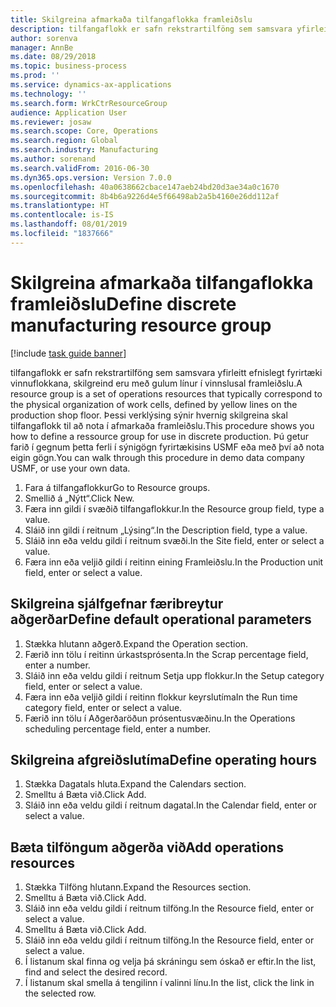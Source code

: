 ```yaml
---
title: Skilgreina afmarkaða tilfangaflokka framleiðslu
description: tilfangaflokk er safn rekstrartilföng sem samsvara yfirleitt efnislegt fyrirtæki vinnuflokkana, skilgreind eru með gulum línur í vinnslusal framleiðslu.
author: sorenva
manager: AnnBe
ms.date: 08/29/2018
ms.topic: business-process
ms.prod: ''
ms.service: dynamics-ax-applications
ms.technology: ''
ms.search.form: WrkCtrResourceGroup
audience: Application User
ms.reviewer: josaw
ms.search.scope: Core, Operations
ms.search.region: Global
ms.search.industry: Manufacturing
ms.author: sorenand
ms.search.validFrom: 2016-06-30
ms.dyn365.ops.version: Version 7.0.0
ms.openlocfilehash: 40a0638662cbace147aeb24bd20d3ae34a0c1670
ms.sourcegitcommit: 8b4b6a9226d4e5f66498ab2a5b4160e26dd112af
ms.translationtype: HT
ms.contentlocale: is-IS
ms.lasthandoff: 08/01/2019
ms.locfileid: "1837666"
---
```

# <a name="define-discrete-manufacturing-resource-group"></a><span data-ttu-id="520ed-103">Skilgreina afmarkaða tilfangaflokka framleiðslu</span><span class="sxs-lookup"><span data-stu-id="520ed-103">Define discrete manufacturing resource group</span></span>

[!include [task guide banner](../../includes/task-guide-banner.md)]

<span data-ttu-id="520ed-104">tilfangaflokk er safn rekstrartilföng sem samsvara yfirleitt efnislegt fyrirtæki vinnuflokkana, skilgreind eru með gulum línur í vinnslusal framleiðslu.</span><span class="sxs-lookup"><span data-stu-id="520ed-104">A resource group is a set of operations resources that typically correspond to the physical organization of work cells, defined by yellow lines on the production shop floor.</span></span> <span data-ttu-id="520ed-105">Þessi verklýsing sýnir hvernig skilgreina skal tilfangaflokk til að nota í afmarkaða framleiðslu.</span><span class="sxs-lookup"><span data-stu-id="520ed-105">This procedure shows you how to define a ressource group for use in discrete production.</span></span> <span data-ttu-id="520ed-106">Þú getur farið í gegnum þetta ferli í sýnigögn fyrirtækisins USMF eða með því að nota eigin gögn.</span><span class="sxs-lookup"><span data-stu-id="520ed-106">You can walk through this procedure in demo data company USMF, or use your own data.</span></span>

1. <span data-ttu-id="520ed-107">Fara á tilfangaflokkur</span><span class="sxs-lookup"><span data-stu-id="520ed-107">Go to Resource groups.</span></span>
2. <span data-ttu-id="520ed-108">Smellið á „Nýtt“.</span><span class="sxs-lookup"><span data-stu-id="520ed-108">Click New.</span></span>
3. <span data-ttu-id="520ed-109">Færa inn gildi í svæðið tilfangaflokkur.</span><span class="sxs-lookup"><span data-stu-id="520ed-109">In the Resource group field, type a value.</span></span>
4. <span data-ttu-id="520ed-110">Sláið inn gildi í reitnum „Lýsing“.</span><span class="sxs-lookup"><span data-stu-id="520ed-110">In the Description field, type a value.</span></span>
5. <span data-ttu-id="520ed-111">Sláið inn eða veldu gildi í reitnum svæði.</span><span class="sxs-lookup"><span data-stu-id="520ed-111">In the Site field, enter or select a value.</span></span>
6. <span data-ttu-id="520ed-112">Færa inn eða veljið gildi í reitinn eining Framleiðslu.</span><span class="sxs-lookup"><span data-stu-id="520ed-112">In the Production unit field, enter or select a value.</span></span>

## <a name="define-default-operational-parameters"></a><span data-ttu-id="520ed-113">Skilgreina sjálfgefnar færibreytur aðgerðar</span><span class="sxs-lookup"><span data-stu-id="520ed-113">Define default operational parameters</span></span>
1. <span data-ttu-id="520ed-114">Stækka hlutann aðgerð.</span><span class="sxs-lookup"><span data-stu-id="520ed-114">Expand the Operation section.</span></span>
2. <span data-ttu-id="520ed-115">Færið inn tölu í reitinn úrkastsprósenta.</span><span class="sxs-lookup"><span data-stu-id="520ed-115">In the Scrap percentage field, enter a number.</span></span>
3. <span data-ttu-id="520ed-116">Sláið inn eða veldu gildi í reitnum Setja upp flokkur.</span><span class="sxs-lookup"><span data-stu-id="520ed-116">In the Setup category field, enter or select a value.</span></span>
4. <span data-ttu-id="520ed-117">Færa inn eða veljið gildi í reitinn flokkur keyrslutíma</span><span class="sxs-lookup"><span data-stu-id="520ed-117">In the Run time category field, enter or select a value.</span></span>
5. <span data-ttu-id="520ed-118">Færið inn tölu í Aðgerðaröðun prósentusvæðinu.</span><span class="sxs-lookup"><span data-stu-id="520ed-118">In the Operations scheduling percentage field, enter a number.</span></span>

## <a name="define-operating-hours"></a><span data-ttu-id="520ed-119">Skilgreina afgreiðslutíma</span><span class="sxs-lookup"><span data-stu-id="520ed-119">Define operating hours</span></span>
1. <span data-ttu-id="520ed-120">Stækka Dagatals hluta.</span><span class="sxs-lookup"><span data-stu-id="520ed-120">Expand the Calendars section.</span></span>
2. <span data-ttu-id="520ed-121">Smelltu á Bæta við.</span><span class="sxs-lookup"><span data-stu-id="520ed-121">Click Add.</span></span>
3. <span data-ttu-id="520ed-122">Sláið inn eða veldu gildi í reitnum dagatal.</span><span class="sxs-lookup"><span data-stu-id="520ed-122">In the Calendar field, enter or select a value.</span></span>

## <a name="add-operations-resources"></a><span data-ttu-id="520ed-123">Bæta tilföngum aðgerða við</span><span class="sxs-lookup"><span data-stu-id="520ed-123">Add operations resources</span></span>
1. <span data-ttu-id="520ed-124">Stækka Tilföng hlutann.</span><span class="sxs-lookup"><span data-stu-id="520ed-124">Expand the Resources section.</span></span>
2. <span data-ttu-id="520ed-125">Smelltu á Bæta við.</span><span class="sxs-lookup"><span data-stu-id="520ed-125">Click Add.</span></span>
3. <span data-ttu-id="520ed-126">Sláið inn eða veldu gildi í reitnum tilföng.</span><span class="sxs-lookup"><span data-stu-id="520ed-126">In the Resource field, enter or select a value.</span></span>
4. <span data-ttu-id="520ed-127">Smelltu á Bæta við.</span><span class="sxs-lookup"><span data-stu-id="520ed-127">Click Add.</span></span>
5. <span data-ttu-id="520ed-128">Sláið inn eða veldu gildi í reitnum tilföng.</span><span class="sxs-lookup"><span data-stu-id="520ed-128">In the Resource field, enter or select a value.</span></span>
6. <span data-ttu-id="520ed-129">Í listanum skal finna og velja þá skráningu sem óskað er eftir.</span><span class="sxs-lookup"><span data-stu-id="520ed-129">In the list, find and select the desired record.</span></span>
7. <span data-ttu-id="520ed-130">Í listanum skal smella á tengilinn í valinni línu.</span><span class="sxs-lookup"><span data-stu-id="520ed-130">In the list, click the link in the selected row.</span></span>

